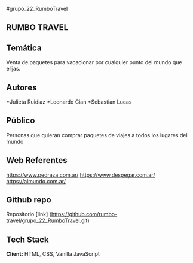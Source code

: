 #grupo_22_RumboTravel

## RUMBO TRAVEL

## Temática
Venta de paquetes para vacacionar por cualquier punto del mundo que elijas.

## Autores
*Julieta Ruidiaz
*Leonardo Cian
*Sebastian Lucas

## Público
Personas que quieran comprar paquetes de viajes a todos los lugares del mundo

## Web Referentes
https://www.pedraza.com.ar/
https://www.despegar.com.ar/
https://almundo.com.ar/

## Github repo
Repositorio [link] (https://github.com/rumbo-travel/grupo_22_RumboTravel.git)


## Tech Stack

**Client:** HTML, CSS, Vanilla JavaScript